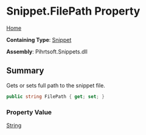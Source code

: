 # Snippet\.FilePath Property

[Home](../../../../README.md)

**Containing Type**: [Snippet](../README.md)

**Assembly**: Pihrtsoft\.Snippets\.dll

## Summary

Gets or sets full path to the snippet file\.

```csharp
public string FilePath { get; set; }
```

### Property Value

[String](https://docs.microsoft.com/en-us/dotnet/api/system.string)

